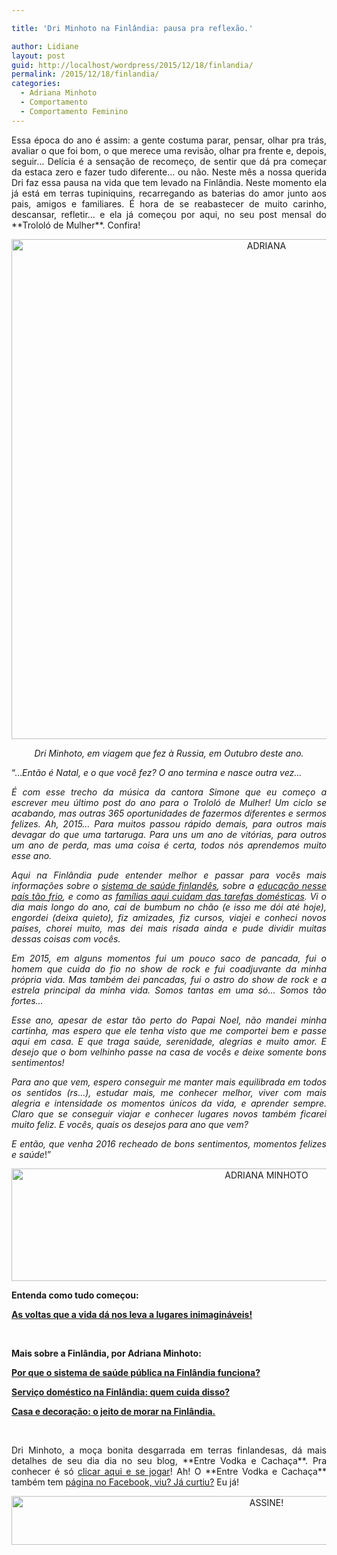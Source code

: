 ```yaml
---

title: 'Dri Minhoto na Finlândia: pausa pra reflexão.'

author: Lidiane
layout: post
guid: http://localhost/wordpress/2015/12/18/finlandia/
permalink: /2015/12/18/finlandia/
categories:
  - Adriana Minhoto
  - Comportamento
  - Comportamento Feminino
---
```

<p align="justify">
  Essa época do ano é assim: a gente costuma parar, pensar, olhar pra trás, avaliar o que foi bom, o que merece uma revisão, olhar pra frente e, depois, seguir… Delícia é a sensação de recomeço, de sentir que dá pra começar da estaca zero e fazer tudo diferente… ou não. Neste mês a nossa querida Dri faz essa pausa na vida que tem levado na Finlândia. Neste momento ela já está em terras tupiniquins, recarregando as baterias do amor junto aos pais, amigos e familiares. É hora de se reabastecer de muito carinho, descansar, refletir… e ela já começou por aqui, no seu post mensal do **Trololó de Mulher**. Confira!
</p>

<p align="center">
  <a href="http://www.trololodemulher.com.br/blog/wp-content/uploads/2015/12/ADRIANA.jpg"><img class="alignnone size-full wp-image-11756" src="http://www.trololodemulher.com.br/blog/wp-content/uploads/2015/12/ADRIANA.jpg" alt="ADRIANA" width="800" height="800" /></a>
</p>

<p align="center">
  <em>Dri Minhoto, em viagem que fez à Russia, em Outubro deste ano.</em>
</p>

<p align="justify">
  “&#8230;<em>Então é Natal, e o que você fez? O ano termina e nasce outra vez&#8230;</em>
</p>

<p align="justify">
  <em>É com esse trecho da música da cantora Simone que eu começo a escrever meu último post do ano para o Trololó de Mulher! Um ciclo se acabando, mas outras 365 oportunidades de fazermos diferentes e sermos felizes. </em><em>Ah, 2015&#8230; Para muitos passou rápido demais, para outros mais devagar do que uma tartaruga. Para uns um ano de vitórias, para outros um ano de perda, mas uma coisa é certa, todos nós aprendemos muito esse ano.</em>
</p>

<p align="justify">
  <em>Aqui na Finlândia pude entender melhor e passar para vocês mais informações sobre o <a href="http://www.trololodemulher.com.br/2015/11/20/saude-publica-na-finlandia/" target="_blank">sistema de saúde finlandês</a>, sobre a <a href="http://www.trololodemulher.com.br/2014/11/14/educacao-na-finlandia/" target="_blank">educação nesse país tão frio</a>, e como as <a href="http://www.trololodemulher.com.br/2015/10/16/servico-domestico-na-finlandia/" target="_blank">famílias aqui cuidam das tarefas domésticas</a>. Vi o dia mais longo do ano, cai de bumbum no chão (e isso me dói até hoje), engordei (deixa quieto), fiz amizades, fiz cursos, viajei e conheci novos países, chorei muito, mas dei mais risada ainda e pude dividir muitas dessas coisas com vocês. </em>
</p>

<p align="justify">
  <em>Em 2015, em alguns momentos fui um pouco saco de pancada, fui o homem que cuida do fio no show de rock e fui coadjuvante da minha própria vida. Mas também dei pancadas, fui o astro do show de rock e a estrela principal da minha vida. Somos tantas em uma só&#8230; Somos tão fortes&#8230;</em>
</p>

<p align="justify">
  <em>Esse ano, apesar de estar tão perto do Papai Noel, não mandei minha cartinha, mas espero que ele tenha visto que me comportei bem e passe aqui em casa. E que traga saúde, serenidade, alegrias e muito amor. E desejo que o bom velhinho passe na casa de vocês e deixe somente bons sentimentos!</em>
</p>

<p align="justify">
  <em>Para ano que vem, espero conseguir me manter mais equilibrada em todos os sentidos (rs&#8230;), estudar mais, me conhecer melhor, viver com mais alegria e intensidade os momentos únicos da vida, e aprender sempre. Claro que se conseguir viajar e conhecer lugares novos também ficarei muito feliz. E vocês, quais os desejos para ano que vem?</em>
</p>

<p align="justify">
  <em>E então, que venha 2016 recheado de bons sentimentos, momentos felizes e saúde</em>!”
</p>

<p align="center">
  <a href="http://www.trololodemulher.com.br/blog/wp-content/uploads/2015/08/ADRIANA-MINHOTO.jpg"><img class="alignnone size-full wp-image-11365" src="http://www.trololodemulher.com.br/blog/wp-content/uploads/2015/08/ADRIANA-MINHOTO.jpg" alt="ADRIANA MINHOTO" width="800" height="180" /></a>
</p>

**Entenda como tudo começou:**

**<a href="http://www.trololodemulher.com.br/2014/09/08/vida-lugares/" target="_blank">As voltas que a vida dá nos leva a lugares inimagináveis!</a>**

&nbsp;

**Mais sobre a Finlândia, por Adriana Minhoto:**

**<a href="http://www.trololodemulher.com.br/2015/11/20/saude-publica-na-finlandia/" target="_blank">Por que o sistema de saúde pública na Finlândia funciona?</a>**

**<a href="http://www.trololodemulher.com.br/2015/10/16/servico-domestico-na-finlandia/" target="_blank">Serviço doméstico na Finlândia: quem cuida disso?</a>**

**<a href="http://www.trololodemulher.com.br/2015/09/18/morar-na-finlandia/" target="_blank">Casa e decoração: o jeito de morar na Finlândia.</a>**

&nbsp;

<p align="justify">
  Dri Minhoto, a moça bonita desgarrada em terras finlandesas, dá mais detalhes de seu dia dia no seu blog, **Entre Vodka e Cachaça**. Pra conhecer é só <a href="http://entrevodkaecachaca.blogspot.fi/" target="_blank">clicar aqui e se jogar</a>! Ah! O **Entre Vodka e Cachaça** também tem <a href="https://www.facebook.com/entrevodkaecachaca.blogspot.com.br?fref=ts" target="_blank">página no Facebook, viu? Já curtiu?</a> Eu já!
</p>

<p align="center">
  <a href="http://feedburner.google.com/fb/a/mailverify?uri=blogBichaFemea&loc=en_US" target="_blank"><img class="alignnone size-full wp-image-10439" src="http://www.trololodemulher.com.br/blog/wp-content/uploads/2014/09/ASSINE.png" alt="ASSINE!" width="800" height="78" /></a>
</p>